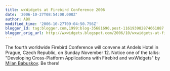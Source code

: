 ```yaml
---
title: wxWidgets at Firebird Conference 2006
date: '2006-10-27T08:54:00.000Z'
author: ABX
modified_time: '2006-10-27T09:04:50.756Z'
blogger_id: tag:blogger.com,1999:blog-35681690.post-116193982874661887
blogger_orig_url: http://wxwidgets.blogspot.com/2006/10/wxwidgets-at-firebird-conference-2006.html
---
```


The fourth worldwide Firebird Conference will convene at Andels Hotel in Prague,
Czech Republic, on Sunday November 12. Notice one of the talks: "Developing
Cross-Platform Applications with Firebird and wxWidgets" by [Milan Babuskov]. Be
there!

[Milan Babuskov]: http://flamerobin.blogspot.com/2006/10/flamerobin-firebird-conference-2006.html
